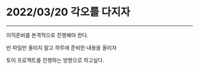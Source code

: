 # 2022/03/20 각오를 다지자

---

이직준비를 본격적으로 진행해야 한다.

빈 파일만 올리지 말고 하루에 준비한 내용을 올리자

토이 프로젝트를 진행하는 방향으로 하고싶다.